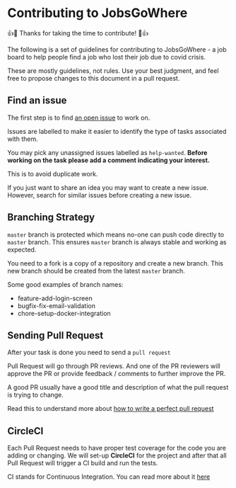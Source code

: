 # Contributing to JobsGoWhere

:+1::tada: Thanks for taking the time to contribute! :tada::+1:

The following is a set of guidelines for contributing to JobsGoWhere - a job board to help people find a job who lost their job due to covid crisis.
 
These are mostly guidelines, not rules. Use your best judgment, and feel free to propose changes to this document in a pull request.

## Find an issue

The first step is to find [an open issue](https://github.com/jobsgowhere/jobsgowhere/issues?q=is%3Aopen+is%3Aissue) to work on.

Issues are labelled to make it easier to identify the type of tasks associated with them. 

You may pick any unassigned issues labelled as `help-wanted`. 
**Before working on the task please add a comment indicating your interest.**

This is to avoid duplicate work. 

If you just want to share an idea you may want to create a new issue. However, search for similar issues before creating a new issue.

## Branching Strategy

`master` branch is protected which means no-one can push code directly to `master` branch. This ensures `master` branch is always stable and working as expected. 

You need to a fork is a copy of a repository and create a new branch. 
This new branch should be created from the latest `master` branch. 

Some good examples of branch names:

- feature-add-login-screen
- bugfix-fix-email-validation
- chore-setup-docker-integration

## Sending Pull Request

After your task is done you need to send a `pull request`

Pull Request will go through PR reviews. And one of the PR reviewers will approve the PR or provide feedback / comments to further improve the PR. 

A good PR usually have a good title and description of what the pull request is trying to change. 

Read this to understand more about [how to write a perfect pull request](https://blog.github.com/2015-01-21-how-to-write-the-perfect-pull-request/)

## CircleCI 

Each Pull Request needs to have proper test coverage for the code you are adding or changing. We will set-up **CircleCI** for the project and after that all Pull Request will trigger a CI build and run the tests. 

CI stands for Continuous Integration. You can read more about it [here](https://en.wikipedia.org/wiki/Continuous_integration)


